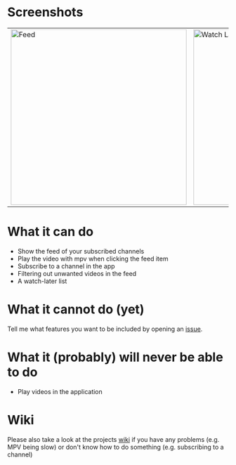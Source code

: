 # Screenshots

<table>
  <tr>
    <td>
      <img src="https://github.com/Schmiddiii/Tubefeeder/blob/master/screenshots/tubefeeder_screenshot_feed.png?raw=true" alt="Feed" width="400"/>
    </td>
    <td>
      <img src="https://github.com/Schmiddiii/Tubefeeder/blob/master/screenshots/tubefeeder_screenshot_watch_later.png?raw=true" alt="Watch Later" width="400"/>
    </td>
    <td>
       <img src="https://github.com/Schmiddiii/Tubefeeder/blob/master/screenshots/tubefeeder_screenshot_filters.png?raw=true" alt="Filters" width="400"/>
    </td>
    <td>
       <img src="https://github.com/Schmiddiii/Tubefeeder/blob/master/screenshots/tubefeeder_screenshot_subscriptions.png?raw=true" alt="Subscriptions" width="400"/>
    </td>
  </tr>
</table>

# What it can do
- Show the feed of your subscribed channels
- Play the video with mpv when clicking the feed item
- Subscribe to a channel in the app
- Filtering out unwanted videos in the feed
- A watch-later list

# What it cannot do (yet)
Tell me what features you want to be included by opening an [issue](https://github.com/Schmiddiii/Tubefeeder/issues).

# What it (probably) will never be able to do
- Play videos in the application

# Wiki
Please also take a look at the projects [wiki](https://github.com/Schmiddiii/Tubefeeder/wiki) if you have any problems (e.g. MPV being slow) or don't know how to do something (e.g. subscribing to a channel)
